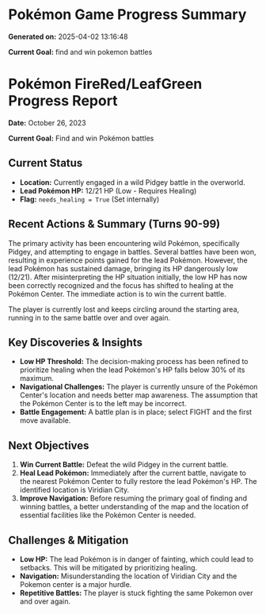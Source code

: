 # Pokémon Game Progress Summary

**Generated on:** 2025-04-02 13:16:48

**Current Goal:** find and win pokemon battles

# Pokémon FireRed/LeafGreen Progress Report

**Date:** October 26, 2023

**Current Goal:** Find and win Pokémon battles

## Current Status

*   **Location:** Currently engaged in a wild Pidgey battle in the overworld.
*   **Lead Pokémon HP:** 12/21 HP (Low - Requires Healing)
*   **Flag:** `needs_healing = True` (Set internally)

## Recent Actions & Summary (Turns 90-99)

The primary activity has been encountering wild Pokémon, specifically Pidgey, and attempting to engage in battles. Several battles have been won, resulting in experience points gained for the lead Pokémon. However, the lead Pokémon has sustained damage, bringing its HP dangerously low (12/21). After misinterpreting the HP situation initially, the low HP has now been correctly recognized and the focus has shifted to healing at the Pokémon Center. The immediate action is to win the current battle.

The player is currently lost and keeps circling around the starting area, running in to the same battle over and over again.

## Key Discoveries & Insights

*   **Low HP Threshold:** The decision-making process has been refined to prioritize healing when the lead Pokémon's HP falls below 30% of its maximum.
*   **Navigational Challenges:** The player is currently unsure of the Pokémon Center's location and needs better map awareness. The assumption that the Pokémon Center is to the left may be incorrect.
*   **Battle Engagement:** A battle plan is in place; select FIGHT and the first move available.

## Next Objectives

1.  **Win Current Battle:** Defeat the wild Pidgey in the current battle.
2.  **Heal Lead Pokémon:** Immediately after the current battle, navigate to the nearest Pokémon Center to fully restore the lead Pokémon's HP. The identified location is Viridian City.
3.  **Improve Navigation:** Before resuming the primary goal of finding and winning battles, a better understanding of the map and the location of essential facilities like the Pokémon Center is needed.

## Challenges & Mitigation

*   **Low HP:** The lead Pokémon is in danger of fainting, which could lead to setbacks. This will be mitigated by prioritizing healing.
*   **Navigation:** Misunderstanding the location of Viridian City and the Pokemon center is a major hurdle.
*   **Repetitive Battles:** The player is stuck fighting the same Pokemon over and over again.
